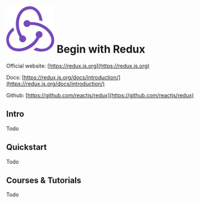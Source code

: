 # ![Redux](https://raw.githubusercontent.com/asankasri/begin-with-it-alpha/master/icons/redux_128x128.png "Redux") Begin with Redux

Official website: [https://redux.js.org](https://redux.js.org)

Docs: [https://redux.js.org/docs/introduction/](https://redux.js.org/docs/introduction/)

Github: [https://github.com/reactjs/redux](https://github.com/reactjs/redux)

## Intro

Todo

## Quickstart

Todo

## Courses & Tutorials

Todo
